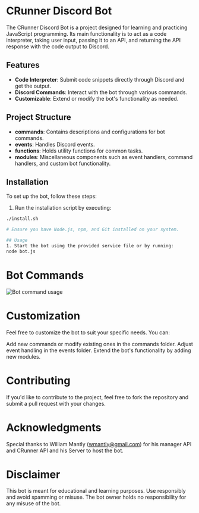 # CRunner Discord Bot

The CRunner Discord Bot is a project designed for learning and practicing JavaScript programming. Its main functionality is to act as a code interpreter, taking user input, passing it to an API, and returning the API response with the code output to Discord.

## Features

- **Code Interpreter**: Submit code snippets directly through Discord and get the output.
- **Discord Commands**: Interact with the bot through various commands.
- **Customizable**: Extend or modify the bot's functionality as needed.

## Project Structure

- **commands**: Contains descriptions and configurations for bot commands.
- **events**: Handles Discord events.
- **functions**: Holds utility functions for common tasks.
- **modules**: Miscellaneous components such as event handlers, command handlers, and custom bot functionality.

## Installation

To set up the bot, follow these steps:

1. Run the installation script by executing:

```bash
./install.sh

# Ensure you have Node.js, npm, and Git installed on your system.

## Usage
1. Start the bot using the provided service file or by running:
node bot.js

```
# Bot Commands
![Bot command usage](https://shorturl.at/dnFP6)

# Customization
Feel free to customize the bot to suit your specific needs. You can:

Add new commands or modify existing ones in the commands folder.
Adjust event handling in the events folder.
Extend the bot's functionality by adding new modules.

# Contributing 
If you'd like to contribute to the project, feel free to fork the repository and submit a pull request with your changes.

# Acknowledgments
Special thanks to William Mantly (wmantly@gmail.com) for his manager API and CRunner API and his Server to host the bot.

# Disclaimer
This bot is meant for educational and learning purposes. Use responsibly and avoid spamming or misuse. The bot owner holds no responsibility for any misuse of the bot.

